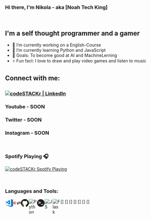### Hi there, I'm Nikola - aka [Noah Tech King]

<br />

## I'm a self thought programmer and a gamer

- 🔭 I’m currently working on a English-Course 
- 🌱 I’m currently learning Python and JavaScript 
- 🥅 Goals: To become good at AI and MachineLerning
- ⚡ Fun fact: I love to draw and play video games and listen to music

## Connect with me:

### [<img align="middle" alt="codeSTACKr | LinkedIn" width="22px" src="https://cdn.jsdelivr.net/npm/simple-icons@v3/icons/linkedin.svg" />][linkedin]

### Youtube - SOON
### Twitter - SOON
### Instagram - SOON

<br />

### Spotify Playing 🎧
[<img src="https://now-playing-codestackr.vercel.app/api/spotify-playing" alt="codeSTACKr Spotify Playing" width="350" />](https://open.spotify.com/track/7iwnyFLjOXxdWFEkYGreuW)

<br />

### Languages and Tools:

[<img align="left" alt="Visual Studio Code" width="26px" src="https://raw.githubusercontent.com/github/explore/80688e429a7d4ef2fca1e82350fe8e3517d3494d/topics/visual-studio-code/visual-studio-code.png" />]
[<img align="left" alt="Git" width="26px" src="https://raw.githubusercontent.com/github/explore/80688e429a7d4ef2fca1e82350fe8e3517d3494d/topics/git/git.png" />]
[<img align="left" alt="GitHub" width="26px" src="https://raw.githubusercontent.com/github/explore/78df643247d429f6cc873026c0622819ad797942/topics/github/github.png" />]
[<img align="left" alt="Python" width="26px" src="https://github.com/jalbertsr/logo-badge-images/blob/master/img/rsz_python.png" />]
[<img align="left" alt="Terminal" width="26px" src="https://raw.githubusercontent.com/github/explore/80688e429a7d4ef2fca1e82350fe8e3517d3494d/topics/terminal/terminal.png" />]
[<img align="left" alt="JS" width="26px" src="http://3con14.biz/code/_data/js/intro/js-logo.png" />]
[<img align="left" alt="Flask" width="26px" src="https://github.com/jalbertsr/logo-badge-images/blob/master/img/rsz_flask.png" />]

<br />

[linkedin]: https://www.linkedin.com/in/nikola-tucakov/
